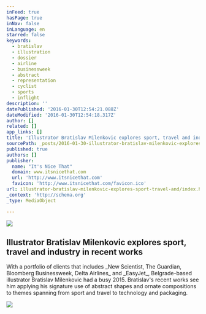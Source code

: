 ```yaml
---
inFeed: true
hasPage: true
inNav: false
inLanguage: en
starred: false
keywords:
  - bratislav
  - illustration
  - dossier
  - airline
  - businessweek
  - abstract
  - representation
  - cyclist
  - sports
  - inflight
description: ''
datePublished: '2016-01-30T12:54:21.088Z'
dateModified: '2016-01-30T12:54:18.317Z'
author: []
related: []
app_links: []
title: 'Illustrator Bratislav Milenkovic explores sport, travel and industry in recent works'
sourcePath: _posts/2016-01-30-illustrator-bratislav-milenkovic-explores-sport-travel-and.md
published: true
authors: []
publisher:
  name: "It's Nice That"
  domain: www.itsnicethat.com
  url: 'http://www.itsnicethat.com'
  favicon: 'http://www.itsnicethat.com/favicon.ico'
url: illustrator-bratislav-milenkovic-explores-sport-travel-and/index.html
_context: 'http://schema.org'
_type: MediaObject

---
```

![](https://the-grid-user-content.s3-us-west-2.amazonaws.com/b386a392-eca8-4da7-a9b3-e547117d30bc.gif)

<article style=""><h1>Illustrator Bratislav Milenkovic explores sport, travel and industry in recent works</h1><p>With a portfolio of clients that includes _New Scientist, The Guardian, Bloomberg Businessweek, Delta Airlines_ and _EasyJet_, Belgrade-based illustrator Bratislav Milenkovic had a busy 2015. Bratislav's recent works see him applying his signature use of abstract shapes and ornate compositions to themes spanning from sport and travel to technology and packaging.</p><img src="https://s3-us-west-2.amazonaws.com/the-grid-img/p/3d20edb18f612875f24ba2037548b9c55bed1bbd.jpg" /></article>